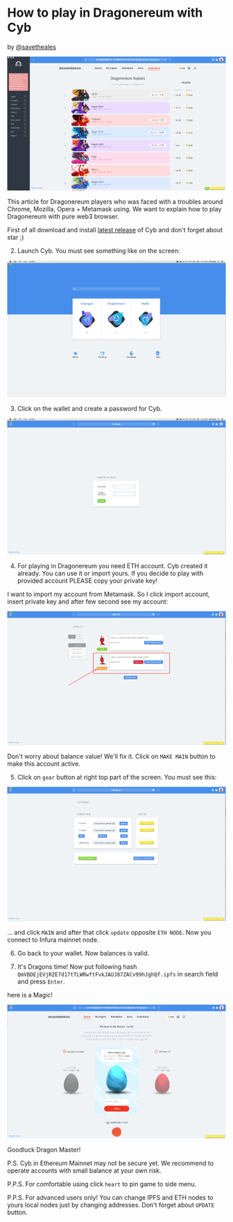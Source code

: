 # How to play in Dragonereum with Cyb

by [@savetheales]()

![dragons](dragons.png)

This article for Dragonereum players who was faced with a troubles around Chrome, Mozilla, Opera + Metamask using. We want to explain how to play Dragonereum with pure web3 browser.

First of all download and install [latest release](https://github.com/cybercongress/cyb/releases) of Cyb and don't forget about star ;)

2. Launch Cyb. You must see something like on the screen:

![launch](launch.png)

3. Click on the wallet and create a password for Cyb.

![wallet](wallet.png)

4. For playing in Dragonereum you need ETH account. Cyb created it already. You can use it or import yours. If you decide to play with provided account PLEASE copy your private key!

I want to import my account from Metamask. So I click import account, insert private key and after few second see my account:

![import_account](account.png)

Don't worry about balance value! We'll fix it. Click on `MAKE MAIN` button to make this account active.

5. Click on `gear` button at right top part of the screen. You must see this:

![settings](settings.png)

... and click `MAIN` and after that click `update` opposite `ETH NODE`. Now you connect to Infura mainnet node.

6. Go back to your wallet. Now balances is valid.

7. It's Dragons time! Now put following hash `QmVBDEjEVjRZE7d17tTLWRwftFvkJAUJ87ZACv99hJghQf.ipfs` in search field and press `Enter`.

here is a Magic!

![magic](magic.png)

Goodluck Dragon Master!

P.S. Cyb in Ethereum Mainnet may not be secure yet. We recommend to operate accounts with small balance at your own risk.

P.P.S. For comfortable using click `heart` to pin game to side menu.

P.P.S. For advanced users only! You can change IPFS and ETH nodes to yours local nodes just by changing addresses. Don't forget about `UPDATE` button. 
